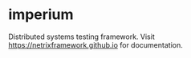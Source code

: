 # imperium

Distributed systems testing framework. Visit <https://netrixframework.github.io> for documentation.
